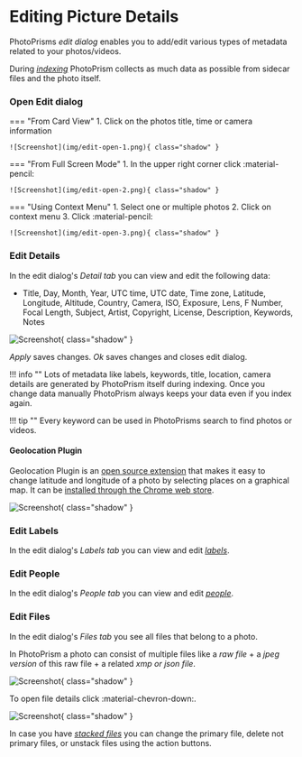 # Editing Picture Details #

PhotoPrisms *edit dialog* enables you to add/edit various types of metadata related to your photos/videos.

During [*indexing*](../index.md) PhotoPrism collects as much data as possible from sidecar files and the photo itself.

### Open Edit dialog ###

=== "From Card View"
     1. Click on the photos title, time or camera information

    ![Screenshot](img/edit-open-1.png){ class="shadow" }

=== "From Full Screen Mode"
     1. In the upper right corner click :material-pencil:

    ![Screenshot](img/edit-open-2.png){ class="shadow" }

=== "Using Context Menu"
     1. Select one or multiple photos
     2. Click on context menu
     3. Click :material-pencil:

    ![Screenshot](img/edit-open-3.png){ class="shadow" }

### Edit Details ###

In the edit dialog's *Detail tab* you can view and edit the following data:

* Title, Day, Month, Year, UTC time, UTC date, Time zone, Latitude, Longitude, Altitude, Country, Camera, ISO, Exposure, Lens, F Number, Focal Length, Subject, Artist, Copyright, License, Description, Keywords, Notes

![Screenshot](img/edit-details.png){ class="shadow" }

*Apply* saves changes. *Ok* saves changes and closes edit dialog.

!!! info ""
    Lots of metadata like labels, keywords, title, location, camera details are generated by PhotoPrism 
    itself during indexing. Once you change data manually PhotoPrism always keeps your data even if you index again.
    
!!! tip ""
    Every keyword can be used in PhotoPrisms search to find photos or videos.
    
#### Geolocation Plugin ####

Geolocation Plugin is an [open source extension](https://github.com/andyvalerio/photoprism-geolocation) that makes it easy to change latitude and longitude of a photo by selecting places on a graphical map. It can be [installed through the Chrome web store](https://chrome.google.com/webstore/detail/geolocation-plugin-for-ph/oggmpodnbdcmfiognbkkeffacpeaifch).

![Screenshot](https://valerio.nu/maps/geolocation.jpg){ class="shadow" }
    
### Edit Labels ###

In the edit dialog's *Labels tab* you can view and edit [*labels*](labels.md).

### Edit People ###

In the edit dialog's *People tab* you can view and edit [*people*](people.md).

### Edit Files ###

In the edit dialog's *Files tab* you see all files that belong to a photo.

In PhotoPrism a photo can consist of multiple files like a *raw file* + a *jpeg version* of this raw file + a related *xmp or json file*.

![Screenshot](img/files-1.png){ class="shadow" }

To open file details click :material-chevron-down:.

![Screenshot](img/group-2.png){ class="shadow" }

In case you have [*stacked files*](stacks.md) you can change the primary file, delete not primary files, or unstack files using the action buttons.


